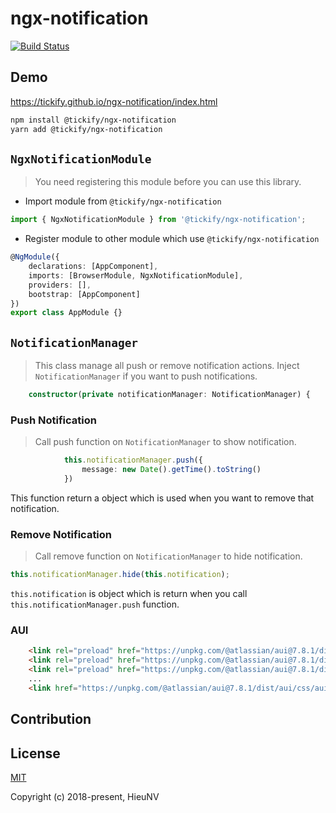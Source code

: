 # ngx-notification

[![Build Status](https://travis-ci.org/tickify/ngx-notification.svg?branch=master)](https://travis-ci.org/tickify/ngx-notification)

## Demo
https://tickify.github.io/ngx-notification/index.html

```bash
npm install @tickify/ngx-notification
yarn add @tickify/ngx-notification
```

## `NgxNotificationModule`
> You need registering this module before you can use this library.
- Import module from `@tickify/ngx-notification`
```TypeScript
import { NgxNotificationModule } from '@tickify/ngx-notification';
```
- Register module to other module which use `@tickify/ngx-notification`
```TypeScript
@NgModule({
    declarations: [AppComponent],
    imports: [BrowserModule, NgxNotificationModule],
    providers: [],
    bootstrap: [AppComponent]
})
export class AppModule {}
```

## `NotificationManager`
> This class manage all push or remove notification actions.
> Inject `NotificationManager` if you want to push notifications.
```TypeScript
    constructor(private notificationManager: NotificationManager) {
```
### Push Notification
> Call push function on `NotificationManager` to show notification.
```TypeScript
            this.notificationManager.push({
                message: new Date().getTime().toString()
            })
```
This function return a object which is used when you want to remove that notification.
### Remove Notification
> Call remove function on `NotificationManager` to hide notification.
```TypeScript
this.notificationManager.hide(this.notification);
```
`this.notification` is object which is return when you call `this.notificationManager.push` function.

### AUI
```html
    <link rel="preload" href="https://unpkg.com/@atlassian/aui@7.8.1/dist/aui/css/fonts/adgs-icons.woff" as="font">
    <link rel="preload" href="https://unpkg.com/@atlassian/aui@7.8.1/dist/aui/css/fonts/adgs-icons.ttf" as="font">
    <link rel="preload" href="https://unpkg.com/@atlassian/aui@7.8.1/dist/aui/css/fonts/adgs-icons.eot" as="font">
    ...
    <link href="https://unpkg.com/@atlassian/aui@7.8.1/dist/aui/css/aui.min.css" rel="stylesheet" />
```

## Contribution

## License

[MIT](http://opensource.org/licenses/MIT)

Copyright (c) 2018-present, HieuNV
